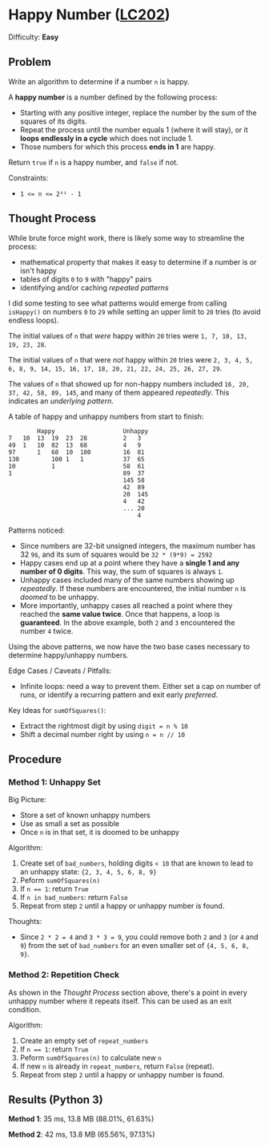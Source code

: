 # Happy Number ([LC202](https://leetcode.com/problems/happy-number/))
Difficulty: **Easy**

## Problem

Write an algorithm to determine if a number `n` is happy.

A **happy number** is a number defined by the following process:
- Starting with any positive integer, replace the number by the sum of the squares of its digits.
- Repeat the process until the number equals 1 (where it will stay), or it **loops endlessly in a cycle** which does not include 1.
- Those numbers for which this process **ends in 1** are happy.

Return `true` if `n` is a happy number, and `false` if not.

Constraints:
- `1 <= n <= 2³¹ - 1`

## Thought Process

While brute force might work, there is likely some way to streamline the process:
- mathematical property that makes it easy to determine if a number is or isn't happy
- tables of digits `0` to `9` with "happy" pairs
- identifying and/or caching *repeated patterns*

I did some testing to see what patterns would emerge from calling `isHappy()` on numbers `0` to `29` while setting an upper limit to `20` tries (to avoid endless loops).  

The initial values of `n` that *were* happy within `20` tries were `1, 7, 10, 13, 19, 23, 28`.

The initial values of `n` that were *not* happy within `20` tries were `2, 3, 4, 5, 6, 8, 9, 14, 15, 16, 17, 18, 20, 21, 22, 24, 25, 26, 27, 29`.

The values of `n` that showed up for non-happy numbers included `16, 20, 37, 42, 58, 89, 145`, and many of them appeared *repeatedly*.  This indicates an *underlying pattern*.

A table of happy and unhappy numbers from start to finish:
```
        Happy                   Unhappy
7   10  13  19  23  28          2   3     
49  1   10  82  13  68          4   9       
97      1   68  10  100         16  81
130         100 1   1           37  65
10          1                   58  61
1                               89  37
                                145 58
                                42  89
                                20  145
                                4   42
                                ... 20
                                    4
```

Patterns noticed:
- Since numbers are 32-bit unsigned integers, the maximum number has 32 `9`s, and its sum of squares would be `32 * (9*9) = 2592`
- Happy cases end up at a point where they have a **single 1 and any number of 0 digits**.  This way, the sum of squares is always `1`.
- Unhappy cases included many of the same numbers showing up *repeatedly*. If these numbers are encountered, the initial number `n` is *doomed* to be unhappy.
- More importantly, unhappy cases all reached a point where they reached the **same value twice**.  Once that happens, a loop is **guaranteed**.  In the above example, both   `2` and `3` encountered the number `4` twice.

Using the above patterns, we now have the two base cases necessary to determine happy/unhappy numbers.

Edge Cases / Caveats / Pitfalls:
- Infinite loops: need a way to prevent them.  Either set a cap on number of runs, or identify a recurring pattern and exit early *preferred*.

Key Ideas for `sumOfSquares()`:
- Extract the rightmost digit by using `digit = n % 10`
- Shift a decimal number right by using `n = n // 10`

## Procedure

### Method 1: Unhappy Set

Big Picture:
- Store a set of known unhappy numbers
- Use as small a set as possible
- Once `n` is in that set, it is doomed to be unhappy

Algorithm:
1. Create set of `bad_numbers`, holding digits `< 10` that are known to lead to an unhappy state:  `{2, 3, 4, 5, 6, 8, 9}`
2. Peform `sumOfSquares(n)`
3. If `n == 1`: return `True`
4. If `n in bad_numbers`: return `False`
5. Repeat from step `2` until a happy or unhappy number is found.

Thoughts:
- Since `2 * 2 = 4` and `3 * 3 = 9`, you could remove both `2` and `3` (or `4` and `9`) from the set of `bad_numbers` for an even smaller set  of `{4, 5, 6, 8, 9}`.

### Method 2: Repetition Check

As shown in the *Thought Process* section above, there's a point in every unhappy number where it repeats itself.  This can be used as an exit condition.

Algorithm:
1. Create an empty set of `repeat_numbers`
2. If `n == 1`: return `True`
3. Peform `sumOfSquares(n)` to calculate new `n`
4. If new `n` is already in `repeat_numbers`, return `False` (repeat).
5. Repeat from step `2` until a happy or unhappy number is found.

## Results (Python 3)

**Method 1**: 35 ms, 13.8 MB (88.01%, 61.63%)

**Method 2**: 42 ms, 13.8 MB (65.56%, 97.13%)
